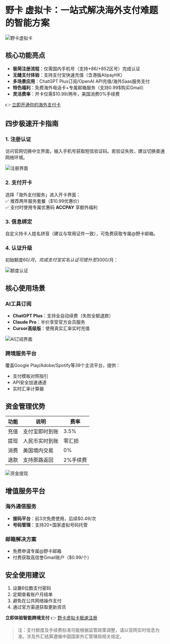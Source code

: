 # 野卡 虚拟卡：一站式解决海外支付难题的智能方案

![野卡虚拟卡](https://bbtdd.com/wp-content/uploads/img/232808340.webp)

## 核心功能亮点
- **极简注册流程**：仅需国内手机号（支持+86/+852区号）完成认证
- **无缝支付体验**：支持支付宝快速充值（含港版AlipayHK）
- **多场景应用**：ChatGPT Plus订阅/OpenAI API充值/海外Saas服务支付
- **特色福利**：免费海外电话卡+专属邮箱服务（支持0.99$购买Gmail）
- **灵活费率**：开卡仅需$10.99/两年，美国消费0%手续费

👉 [立即开通你的海外支付卡](https://bbtdd.com/yeka)

## 四步极速开卡指南
### 1. 注册认证
访问官网切换中文界面，输入手机号获取短信验证码。若验证失败，建议切换普通网络环境。

![注册界面](https://bbtdd.com/wp-content/uploads/img/6343560753.webp)

### 2. 支付开卡
选择「海外支付服务」进入开卡界面：  
✅ 推荐两年服务套餐（$10.99优惠价）  
✅ 支付时使用专属优惠码 **ACCPAY** 享额外福利

### 3. 信息绑定
自定义持卡人姓名拼音（建议与常用证件一致），可免费获取专属@野卡邮箱。

### 4. 认证升级
初始额度$60/月，完成支付宝实名认证可提升至$3000/月：

![额度认证](https://bbtdd.com/wp-content/uploads/img/991039951814898.webp)

## 核心使用场景
### AI工具订阅
- **ChatGPT Plus**：支持全自动续费（失败全额退款）
- **Claude Pro**：半价享受官方会员服务
- **Cursor高级版**：使用真实汇率实时充值

![AI订阅界面](https://bbtdd.com/wp-content/uploads/img/224365992008.webp)

### 跨境服务平台
覆盖Google Play/Adobe/Spotify等39个主流平台，提供：
- 支付模板对照指引
- API安全加速通道
- 实时汇率计算器

## 资金管理优势
| 功能       | 说明                     | 费率       |
|------------|--------------------------|------------|
| 充值       | 支付宝即时到账           | 3.5%       |
| 提现       | 人民币实时到账           | 零汇损     |
| 消费       | 美国境内交易             | 0%         |
| 退款       | 支持原路返回             | 2%手续费   |

![资金提现](https://bbtdd.com/wp-content/uploads/img/355207719533.webp)

## 增值服务平台
### 海外通信服务
- **接码平台**：前3次免费使用，后续$0.49/次
- **号码管理**：支持20+国家虚拟号码托管

### 邮箱解决方案
- 免费申请专属@野卡邮箱
- 付费获取高信誉Gmail账户（$0.99/个）

## 安全使用建议
1. 设置6位数支付密码
2. 定期查看账户月结单
3. 避免在公共网络操作支付
4. 通过官方渠道获取更新资讯

**立即体验智能跨境支付** 👉 [野卡虚拟卡极速注册](https://bbtdd.com/yeka)

> 注：支付额度及手续费标准可能根据监管政策调整，请以官网实时信息为准。涉及外汇结算遵循中国国家外汇管理局相关规定。